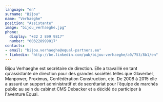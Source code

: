 ```yaml
---
language: "en"
surname: "Bijou"
name: "Verhaeghe"
position: "Assistante"
image: "bijou_verhaeghe.jpg"
phone:
  display: "+32 2 899 9817"
  number: "003228999817"
contacts:
- email: "bijou.verhaeghe@equal-partners.eu"
- linkedin: "http://be.linkedin.com/pub/bijou-verhaeghe/a0/753/8b1/en"
---
```

Bijou Verhaeghe est secrétaire de direction. Elle a travaillé en tant qu’assistante de direction pour des grandes sociétés telles que Glaverbel, Manpower, Proximus, Confédération Construction, etc. De 2008 à 2015 elle a assuré un support administratif et de secrétariat pour l’équipe de marchés public au sein du cabinet CMS Debacker et a décidé de participer à l'aventure Equal.
